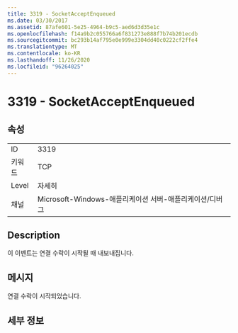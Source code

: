 ```yaml
---
title: 3319 - SocketAcceptEnqueued
ms.date: 03/30/2017
ms.assetid: 87afe601-5e25-4964-b9c5-aed6d3d35e1c
ms.openlocfilehash: f14a9b2c055766a6f831273e888f7b74b201ecdb
ms.sourcegitcommit: bc293b14af795e0e999e3304dd40c0222cf2ffe4
ms.translationtype: MT
ms.contentlocale: ko-KR
ms.lasthandoff: 11/26/2020
ms.locfileid: "96264025"
---
```

# <a name="3319---socketacceptenqueued"></a>3319 - SocketAcceptEnqueued

## <a name="properties"></a>속성  
  
|||  
|-|-|  
|ID|3319|  
|키워드|TCP|  
|Level|자세히|  
|채널|Microsoft-Windows-애플리케이션 서버-애플리케이션/디버그|  
  
## <a name="description"></a>Description  

 이 이벤트는 연결 수락이 시작될 때 내보내집니다.  
  
## <a name="message"></a>메시지  

 연결 수락이 시작되었습니다.  
  
## <a name="details"></a>세부 정보

